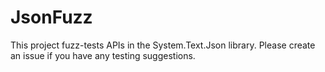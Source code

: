 # JsonFuzz

This project fuzz-tests APIs in the System.Text.Json library. Please create an issue if you have any testing suggestions.